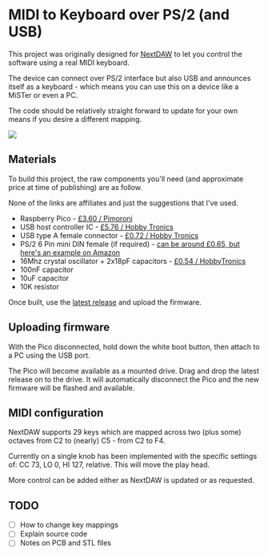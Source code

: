 # MIDI to Keyboard over PS/2 (and USB)

This project was originally designed for [NextDAW](http://nextdaw.biasillo.com/) to let you control the software using a real MIDI keyboard.

The device can connect over PS/2 interface but also USB and announces itself as a keyboard - which means you can use this on a device like a MiSTer or even a PC.

The code should be relatively straight forward to update for your own means if you desire a different mapping.

![](https://github.com/remy/midi-to-ps2/blob/main/.github/PXL_20210926_182004103.jpg?raw=true)

## Materials

To build this project, the raw components you'll need (and approximate price at time of publishing) are as follow.

None of the links are affiliates and just the suggestions that I've used.

- Raspberry Pico - [£3.60 / Pimoroni](https://shop.pimoroni.com/products/raspberry-pi-pico?variant=32402092294227)
- USB host controller IC - [£5.76 / Hobby Tronics](https://www.hobbytronics.co.uk/usb-host/usb-host-dip)
- USB type A female connector - [£0.72 / Hobby Tronics](https://www.hobbytronics.co.uk/usb-type-a-socket)
- PS/2 6 Pin mini DIN female (if required) - [can be around £0.65, but here's an example on Amazon](https://www.amazon.co.uk/sourcingmap%C2%AE-Shielded-Female-Board-Connector-Silver/dp/B007PPHYFM)
- 16Mhz crystal oscillator + 2x18pF capacitors - [£0.54 / HobbyTronics](https://www.hobbytronics.co.uk/xtal-caps)
- 100nF capacitor
- 10uF capacitor
- 10K resistor

Once built, use the [latest release](https://github.com/remy/midi-to-ps2/releases/latest) and upload the firmware.

## Uploading firmware

With the Pico disconnected, hold down the white boot button, then attach to a PC using the USB port.

The Pico will become available as a mounted drive. Drag and drop the latest release on to the drive. It will automatically disconnect the Pico and the new firmware will be flashed and available.

## MIDI configuration

NextDAW supports 29 keys which are mapped across two (plus some) octaves from C2 to (nearly) C5 - from C2 to F4.

Currently on a single knob has been implemented with the specific settings of: CC 73, LO 0, HI 127, relative. This will move the play head.

More control can be added either as NextDAW is updated or as requested.

## TODO

- [ ] How to change key mappings
- [ ] Explain source code
- [ ] Notes on PCB and STL files
